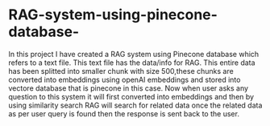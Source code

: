 # RAG-system-using-pinecone-database-
In this project I have created a RAG system using Pinecone database which refers to a text file. This text file has the data/info for RAG. This entire data has been splitted into smaller chunk with size 500,these chunks are converted into embeddings using openAI embeddings and stored into vectore database that is pinecone in this case. Now when user asks any question to this system it will first converted into embeddings and then by using similarity search RAG will search for related data once the related data as per user query is found then the response is sent back to the user.
